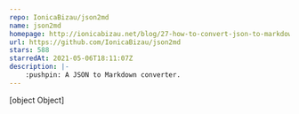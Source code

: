 ```yaml
---
repo: IonicaBizau/json2md
name: json2md
homepage: http://ionicabizau.net/blog/27-how-to-convert-json-to-markdown-using-json2md
url: https://github.com/IonicaBizau/json2md
stars: 588
starredAt: 2021-05-06T18:11:07Z
description: |-
    :pushpin: A JSON to Markdown converter.
---
```


[object Object]
